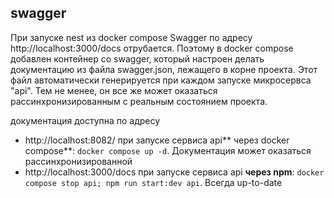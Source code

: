 ## swagger

При запуске nest из docker compose Swagger по адресу http://localhost:3000/docs отрубается.
Поэтому в docker compose добавлен контейнер со swagger, который настроен делать документацию из файла swagger.json, лежащего в корне проекта.
Этот файл автоматически генерируется при каждом запуске микросервса "api".
Тем не менее, он все же может оказаться рассинхронизированным с реальным состоянием проекта.

документация доступна по адресу 
- http://localhost:8082/ при запуске сервиса api** через docker compose**: `docker compose up -d`. Документация может оказаться рассинхронизированной
- http://localhost:3000/docs  при запуске сервиса api **через npm**: `docker compose stop api; npm run start:dev api`. Всегда up-to-date